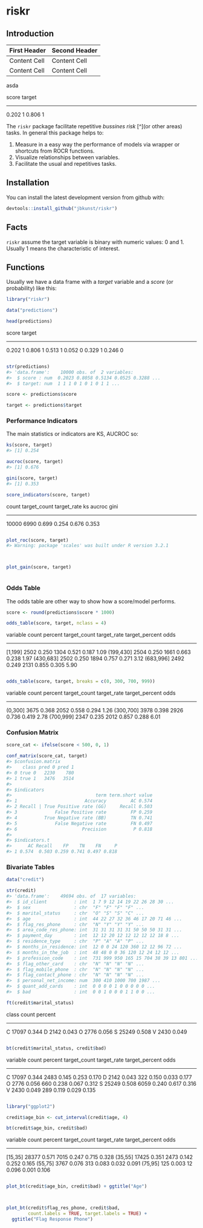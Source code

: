 # riskr
<!-- README.md is generated from README.Rmd -->



## Introduction

First Header  | Second Header
------------- | -------------
Content Cell  | Content Cell
Content Cell  | Content Cell

asda


 score   target
------  -------
 0.202        1
 0.806        1

The `riskr` package facilitate repetitive *bussines risk* [^](or other areas) tasks. In general this package helps to:

 1. Measure in a easy way the performance of models via wrapper or shortcuts from ROCR functions.
 2. Visualize relationships between variables.
 3. Facilitate the usual and repetitives tasks.

## Installation

You can install the latest development version from github with:


```r
devtools::install_github("jbkunst/riskr")
```

## Facts

`riskr` assume the target variable is binary with numeric values: 0 and 1. Usually 1 means the characteristic of interest.

## Functions

Usually we have a data frame with a *target* variable and a *score* (or probability) like this:


```r
library("riskr")

data("predictions")

head(predictions)
```



 score   target
------  -------
 0.202        1
 0.806        1
 0.513        1
 0.052        0
 0.329        1
 0.246        0

```r

str(predictions)
#> 'data.frame':	10000 obs. of  2 variables:
#>  $ score : num  0.2023 0.8058 0.5134 0.0525 0.3288 ...
#>  $ target: num  1 1 1 0 1 0 1 0 1 1 ...

score <- predictions$score

target <- predictions$target
```

### Performance Indicators

The main statistics or indicators are KS, AUCROC so:


```r
ks(score, target)
#> [1] 0.254

aucroc(score, target)
#> [1] 0.676

gini(score, target)
#> [1] 0.353

score_indicators(score, target)
```



 count   target_count   target_rate      ks   aucroc    gini
------  -------------  ------------  ------  -------  ------
 10000           6990         0.699   0.254    0.676   0.353

```r

plot_roc(score, target)
#> Warning: package 'scales' was built under R version 3.2.1
```

<img src="vignettes/figures/unnamed-chunk-4-1.png" title="" alt="" style="display: block; margin: auto;" />

```r

plot_gain(score, target)
```

<img src="vignettes/figures/unnamed-chunk-4-2.png" title="" alt="" style="display: block; margin: auto;" />

### Odds Table

The odds table are other way to show how a score/model performs.


```r
score <- round(predictions$score * 1000)

odds_table(score, target, nclass = 4)
```



variable     count   percent   target_count   target_rate   target_percent   odds
----------  ------  --------  -------------  ------------  ---------------  -----
[1,199]       2502     0.250           1304         0.521            0.187   1.09
(199,430]     2504     0.250           1661         0.663            0.238   1.97
(430,683]     2502     0.250           1894         0.757            0.271   3.12
(683,996]     2492     0.249           2131         0.855            0.305   5.90

```r

odds_table(score, target, breaks = c(0, 300, 700, 999))
```



variable     count   percent   target_count   target_rate   target_percent   odds
----------  ------  --------  -------------  ------------  ---------------  -----
(0,300]       3675     0.368           2052         0.558            0.294   1.26
(300,700]     3978     0.398           2926         0.736            0.419   2.78
(700,999]     2347     0.235           2012         0.857            0.288   6.01

### Confusion Matrix


```r
score_cat <- ifelse(score < 500, 0, 1)

conf_matrix(score_cat, target)
#> $confusion.matrix
#>    class pred 0 pred 1
#> 0 true 0   2230    780
#> 1 true 1   3476   3514
#> 
#> $indicators
#>                               term term.short value
#> 1                         Accuracy         AC 0.574
#> 2 Recall | True Positive rate (GG)     Recall 0.503
#> 3              False Positive rate         FP 0.259
#> 4          True Negative rate (BB)         TN 0.741
#> 5              False Negative rate         FN 0.497
#> 6                        Precision          P 0.818
#> 
#> $indicators.t
#>      AC Recall    FP    TN    FN     P
#> 1 0.574  0.503 0.259 0.741 0.497 0.818
```

### Bivariate Tables


```r
data("credit")

str(credit)
#> 'data.frame':	49694 obs. of  17 variables:
#>  $ id_client          : int  1 7 9 12 14 19 22 26 28 30 ...
#>  $ sex                : chr  "F" "F" "F" "F" ...
#>  $ marital_status     : chr  "O" "S" "S" "C" ...
#>  $ age                : int  44 22 27 32 36 46 17 20 71 46 ...
#>  $ flag_res_phone     : chr  "N" "Y" "Y" "Y" ...
#>  $ area_code_res_phone: int  31 31 31 31 31 50 50 50 31 31 ...
#>  $ payment_day        : int  12 12 20 12 12 12 12 12 18 8 ...
#>  $ residence_type     : chr  "P" "A" "A" "P" ...
#>  $ months_in_residence: int  12 0 0 24 120 360 12 12 96 72 ...
#>  $ months_in_the_job  : int  48 48 0 0 36 120 12 24 12 12 ...
#>  $ profession_code    : int  731 999 950 165 15 704 38 39 13 801 ...
#>  $ flag_other_card    : chr  "N" "N" "N" "N" ...
#>  $ flag_mobile_phone  : chr  "N" "N" "N" "N" ...
#>  $ flag_contact_phone : chr  "N" "N" "N" "N" ...
#>  $ personal_net_income: num  300 410 1000 700 1987 ...
#>  $ quant_add_cards    : int  0 0 0 0 1 0 0 0 0 0 ...
#>  $ bad                : int  0 0 1 0 0 0 1 1 0 0 ...

ft(credit$marital_status)
```



class    count   percent
------  ------  --------
C        17097     0.344
D         2142     0.043
O         2776     0.056
S        25249     0.508
V         2430     0.049

```r

bt(credit$marital_status, credit$bad)
```



variable    count   percent   target_count   target_rate   target_percent    odds
---------  ------  --------  -------------  ------------  ---------------  ------
C           17097     0.344           2483         0.145            0.253   0.170
D            2142     0.043            322         0.150            0.033   0.177
O            2776     0.056            660         0.238            0.067   0.312
S           25249     0.508           6059         0.240            0.617   0.316
V            2430     0.049            289         0.119            0.029   0.135

```r

library("ggplot2")

credit$age_bin <- cut_interval(credit$age, 4)

bt(credit$age_bin, credit$bad)
```



variable    count   percent   target_count   target_rate   target_percent    odds
---------  ------  --------  -------------  ------------  ---------------  ------
[15,35]     28377     0.571           7015         0.247            0.715   0.328
(35,55]     17425     0.351           2473         0.142            0.252   0.165
(55,75]      3767     0.076            313         0.083            0.032   0.091
(75,95]       125     0.003             12         0.096            0.001   0.106

```r

plot_bt(credit$age_bin, credit$bad) + ggtitle("Age")
```

<img src="vignettes/figures/unnamed-chunk-7-1.png" title="" alt="" style="display: block; margin: auto;" />

```r

plot_bt(credit$flag_res_phone, credit$bad,
        count.labels = TRUE, target.labels = TRUE) +
  ggtitle("Flag Response Phone")
```

<img src="vignettes/figures/unnamed-chunk-7-2.png" title="" alt="" style="display: block; margin: auto;" />


